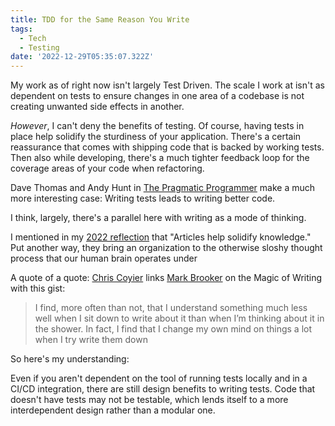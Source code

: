 ```yaml
---
title: TDD for the Same Reason You Write
tags:
  - Tech
  - Testing
date: '2022-12-29T05:35:07.322Z'
---
```


My work as of right now isn't largely Test Driven. The scale I work at isn't as dependent on tests to ensure changes in one area of a codebase is not creating unwanted side effects in another. 

*However*, I can't deny the benefits of testing. Of course, having tests in place help solidify the sturdiness of your application. There's a certain reassurance that comes with shipping code that is backed by working tests. Then also while developing, there's a much tighter feedback loop for the coverage areas of your code when refactoring.

Dave Thomas and Andy Hunt in [The Pragmatic Programmer](/pragmaticprogramer) make a much more interesting case: Writing tests leads to writing better code.

I think, largely, there's a parallel here with writing as a mode of thinking.

I mentioned in my [2022 reflection](/2022) that "Articles help solidify knowledge." Put another way, they bring an organization to the otherwise sloshy thought process that our human brain operates under

A quote of a quote: [Chris Coyier](https://chriscoyier.net/2022/12/13/writing-is-the-ticket-to-a-clear-understanding/) links [Mark Brooker](https://brooker.co.za/blog/2022/11/08/writing.html#foot1) on the Magic of Writing with this gist:

>  I find, more often than not, that I understand something much less well when I sit down to write about it than when I’m thinking about it in the shower. In fact, I find that I change my own mind on things a lot when I try write them down

So here's my understanding: 

Even if you aren't dependent on the tool of running tests locally and in a CI/CD integration, there are still design benefits to writing tests. Code that doesn't have tests may not be testable, which lends itself to a more interdependent design rather than a modular one. 